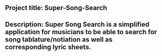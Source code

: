## Project title: Super-Song-Search


## Description: Super Song Search is a simplified application for musicians to be able to search for song tablature/notiation as well as corresponding lyric sheets.

